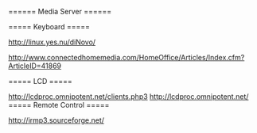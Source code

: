 ====== Media Server ======

===== Keyboard =====

http://linux.yes.nu/diNovo/

http://www.connectedhomemedia.com/HomeOffice/Articles/Index.cfm?ArticleID=41869

===== LCD =====



http://lcdproc.omnipotent.net/clients.php3
http://lcdproc.omnipotent.net/
===== Remote Control =====


http://irmp3.sourceforge.net/